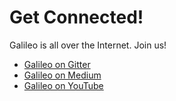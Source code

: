 # Get Connected!

Galileo is all over the Internet. Join us!

* [Galileo on Gitter](https://gitter.im/galileo_dart/discussion)
* [Galileo on Medium](https://medium.com/the-galileo-framework)
* [Galileo on YouTube](https://www.youtube.com/playlist?list=PLl3P3tmiT-frEV50VdH_cIrA2YqIyHkkY)
